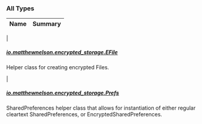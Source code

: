 

### All Types

| Name | Summary |
|---|---|
|

##### [io.matthewnelson.encrypted_storage.EFile](../io.matthewnelson.encrypted_storage/-e-file/index.md)

Helper class for creating encrypted Files.


|

##### [io.matthewnelson.encrypted_storage.Prefs](../io.matthewnelson.encrypted_storage/-prefs/index.md)

SharedPreferences helper class that allows for instantiation of either regular
cleartext SharedPreferences, or EncryptedSharedPreferences.


